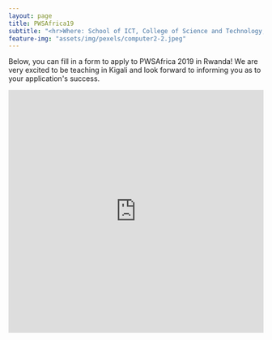 ```yaml
---
layout: page
title: PWSAfrica19
subtitle: "<hr>Where: School of ICT, College of Science and Technology, University of Rwanda.<br> <br> When: August 19 - 30 2019."
feature-img: "assets/img/pexels/computer2-2.jpeg"
---
```


Below, you can fill in a form to apply to PWSAfrica 2019 in Rwanda! We are very excited to be teaching in Kigali and look forward to informing you as to your application's success.

<iframe width="640px" height= "480px" src= "https://forms.office.com/Pages/ResponsePage.aspx?id=KVxybjp2UE-B8i4lTwEzyA6BVjBYVUBDn5Hl7JJYk49UMjE4WjZRRTYwSzlXOFZGREtHSFJFMVFMUS4u&embed=true" frameborder= "0" marginwidth= "0" marginheight= "0" style= "border: none; max-width:100%; max-height:100%" allowfullscreen webkitallowfullscreen mozallowfullscreen msallowfullscreen> </iframe>
